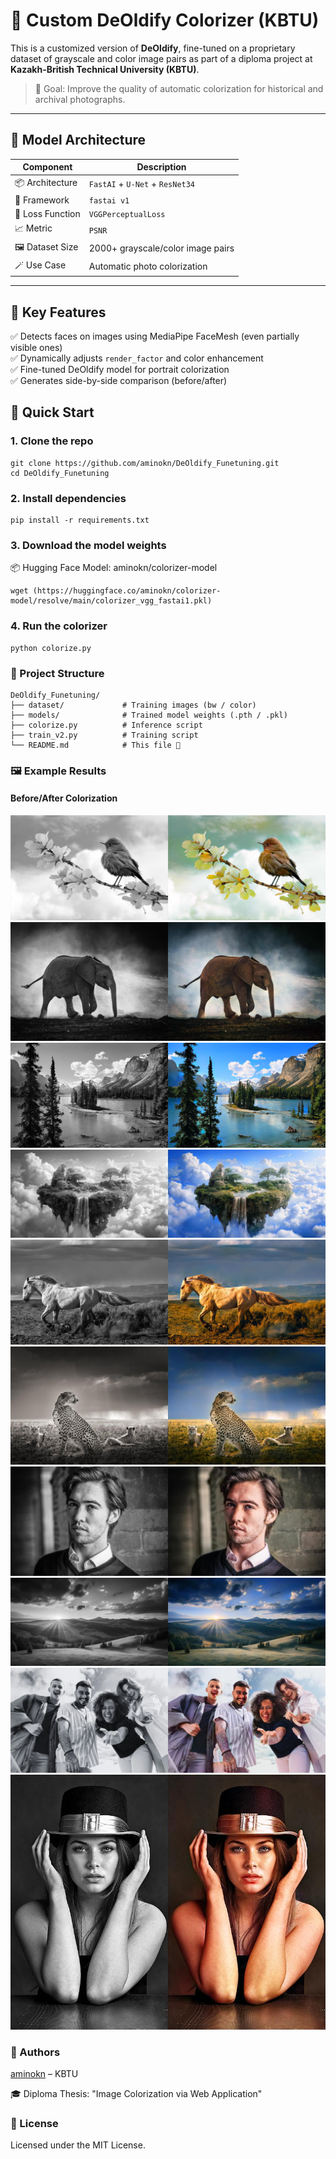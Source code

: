 # 🎨 Custom DeOldify Colorizer (KBTU)

This is a customized version of **DeOldify**, fine-tuned on a proprietary dataset of grayscale and color image pairs as part of a diploma project at **Kazakh-British Technical University (KBTU)**.

> 🎯 Goal: Improve the quality of automatic colorization for historical and archival photographs.
---

## 🧠 Model Architecture

| Component         | Description                        |
|------------------ |------------------------------------|
| 📦 Architecture   | `FastAI` + `U-Net` + `ResNet34`    |
| 🧠 Framework      | `fastai v1`                        |
| 🎯 Loss Function  | `VGGPerceptualLoss`                |
| 📈 Metric         | `PSNR`                             |
| 🖼 Dataset Size   | 2000+ grayscale/color image pairs  |
| 🪄 Use Case       | Automatic photo colorization       |

---
## 📌 Key Features

✅ Detects faces on images using MediaPipe FaceMesh (even partially visible ones)  
✅ Dynamically adjusts `render_factor` and color enhancement  
✅ Fine-tuned DeOldify model for portrait colorization  
✅ Generates side-by-side comparison (before/after)

## 🚀 Quick Start
### 1. Clone the repo

```
git clone https://github.com/aminokn/DeOldify_Funetuning.git
cd DeOldify_Funetuning
```

### 2. Install dependencies
```
pip install -r requirements.txt
```

### 3. Download the model weights
📦 Hugging Face Model: aminokn/colorizer-model

```
wget (https://huggingface.co/aminokn/colorizer-model/resolve/main/colorizer_vgg_fastai1.pkl)
```
### 4. Run the colorizer
```
python colorize.py
```

### 📁 Project Structure
```
DeOldify_Funetuning/
├── dataset/             # Training images (bw / color)
├── models/              # Trained model weights (.pth / .pkl)
├── colorize.py          # Inference script
├── train_v2.py          # Training script
└── README.md            # This file 🌟
```
### 🖼️ Example Results
#### Before/After Colorization
![comparison_images/bird-8788491_1280_comparison.jpg](https://github.com/aminokn/DeOldify_Funetuning/blob/master/comparison_images/bird-8788491_1280_comparison.jpg)
![comparison_images/elephant_comparison.jpg](https://github.com/aminokn/DeOldify_Funetuning/blob/master/comparison_images/elephant_comparison.jpg)
![comparison_images/nature-3_comparison.jpg](https://github.com/aminokn/DeOldify_Funetuning/blob/master/comparison_images/nature-3_comparison.jpg)
![comparison_images/heaven_comparison.jpg](https://github.com/aminokn/DeOldify_Funetuning/blob/master/comparison_images/heaven_comparison.jpg)
![comparison_images/horse%20comparison.jpeg](https://github.com/aminokn/DeOldify_Funetuning/blob/master/comparison_images/horse%20comparison.jpeg)
![comparison_images/jaguar.jpeg](https://github.com/aminokn/DeOldify_Funetuning/blob/master/comparison_images/jaguar.jpeg)
![comparison_images/man_comparison.jpg](https://github.com/aminokn/DeOldify_Funetuning/blob/master/comparison_images/man_comparison.jpg)
![comparison_images/nature.jpeg](https://github.com/aminokn/DeOldify_Funetuning/blob/master/comparison_images/nature.jpeg)
![comparison_images/tools-feature_black-and-white-filter_promo-showcase_01-AFTER4x_comparison.jpg](https://github.com/aminokn/DeOldify_Funetuning/blob/master/comparison_images/tools-feature_black-and-white-filter_promo-showcase_01-AFTER4x_comparison.jpg)
![comparison_images/woman%20with%20hat_comparison.jpg](https://github.com/aminokn/DeOldify_Funetuning/blob/master/comparison_images/woman%20with%20hat_comparison.jpg)

### 🤝 Authors
[aminokn](https://github.com/aminokn) – KBTU

🎓 Diploma Thesis: "Image Colorization via Web Application"

### 📄 License
Licensed under the MIT License.
